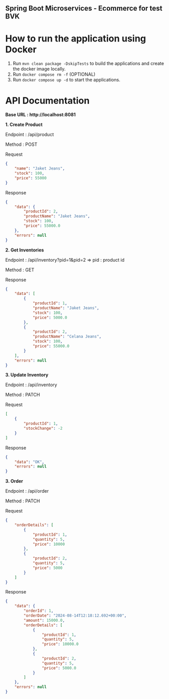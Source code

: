 ## Spring Boot Microservices - Ecommerce for test BVK

# How to run the application using Docker

1. Run `mvn clean package -DskipTests` to build the applications and create the docker image locally.
2. Run `docker compose rm -f` (OPTIONAL)
3. Run `docker compose up -d` to start the applications.

# API Documentation
**Base URL : http://localhost:8081**

**1. Create Product**

Endpoint : /api/product

Method : POST

Request
```json
{
    "name": "Jaket Jeans",
    "stock": 100,
    "price": 55000
}
```

Response
```json
{
    "data": {
        "productId": 2,
        "productName": "Jaket Jeans",
        "stock": 100,
        "price": 55000.0
    },
    "errors": null
}
```

**2. Get Inventories**

Endpoint : /api/inventory?pid=1&pid=2 => pid : product id

Method : GET

Response
```json
{
    "data": [
        {
            "productId": 1,
            "productName": "Jaket Jeans",
            "stock": 100,
            "price": 5000.0
        },
        {
            "productId": 2,
            "productName": "Celana Jeans",
            "stock": 100,
            "price": 55000.0
        }
    ],
    "errors": null
}
```

**3. Update Inventory**

Endpoint : /api/inventory

Method : PATCH

Request
```json
[
    {
        "productId": 1,
        "stockChange": -2
    }
]
```

Response
```json
{
    "data": "OK",
    "errors": null
}
```

**3. Order**

Endpoint : /api/order

Method : PATCH

Request
```json
{
    "orderDetails": [
        {
            "productId": 1,
            "quantity": 5,
            "price": 10000
        },
        {
            "productId": 2,
            "quantity": 5,
            "price": 5000
        }
    ]
}
```

Response
```json
{
    "data": {
        "orderId": 1,
        "orderDate": "2024-08-14T12:18:12.692+00:00",
        "amount": 15000.0,
        "orderDetails": [
            {
                "productId": 1,
                "quantity": 5,
                "price": 10000.0
            },
            {
                "productId": 2,
                "quantity": 5,
                "price": 5000.0
            }
        ]
    },
    "errors": null
}
```
